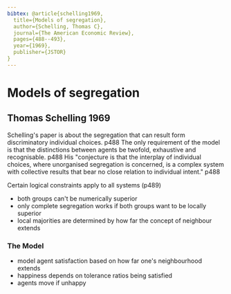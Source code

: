 ```yaml
---
bibtex: @article{schelling1969,
  title={Models of segregation},
  author={Schelling, Thomas C},
  journal={The American Economic Review},
  pages={488--493},
  year={1969},
  publisher={JSTOR}
}
---
```


# Models of segregation

## Thomas Schelling 1969

Schelling's paper is about the segregation that can result form discriminatory individual choices. p488  The only requirement of the model is that the distinctions between agents be twofold, exhaustive and recognisable. p488  His "conjecture is that the interplay of individual choices, where unorganised segregation is concerned, is a complex system with collective results that bear no close relation to individual intent." p488

Certain logical constraints apply to all systems (p489)

- both groups can't be numerically superior
- only complete segregation works if both groups want to be locally superior
- local majorities are determined by how far the concept of neighbour extends

### The Model

- model agent satisfaction based on how far one's neighbourhood extends
- happiness depends on tolerance ratios being satisfied
- agents move if unhappy